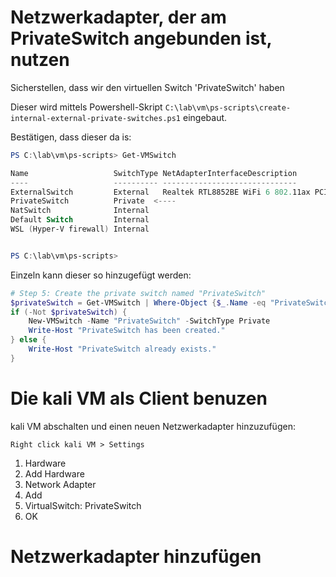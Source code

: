 # Netzwerkadapter, der am PrivateSwitch angebunden ist, nutzen

Sicherstellen, dass wir den virtuellen Switch 'PrivateSwitch' haben

Dieser wird mittels Powershell-Skript `C:\lab\vm\ps-scripts\create-internal-external-private-switches.ps1` eingebaut.

Bestätigen, dass dieser da is:
```powershell
PS C:\lab\vm\ps-scripts> Get-VMSwitch

Name                   SwitchType NetAdapterInterfaceDescription
----                   ---------- ------------------------------
ExternalSwitch         External   Realtek RTL8852BE WiFi 6 802.11ax PCIe Adapter
PrivateSwitch          Private  <----
NatSwitch              Internal
Default Switch         Internal
WSL (Hyper-V firewall) Internal


PS C:\lab\vm\ps-scripts>
```

Einzeln kann dieser so hinzugefügt werden:
```powershell
# Step 5: Create the private switch named "PrivateSwitch"
$privateSwitch = Get-VMSwitch | Where-Object {$_.Name -eq "PrivateSwitch"}
if (-Not $privateSwitch) {
    New-VMSwitch -Name "PrivateSwitch" -SwitchType Private
    Write-Host "PrivateSwitch has been created."
} else {
    Write-Host "PrivateSwitch already exists."
}
```

# Die kali VM als Client benuzen

kali VM abschalten und einen neuen Netzwerkadapter hinzuzufügen:
```plaintext
Right click kali VM > Settings
```
1. Hardware
2. Add Hardware
3. Network Adapter
4. Add
5. VirtualSwitch: PrivateSwitch
6. OK


# Netzwerkadapter hinzufügen


